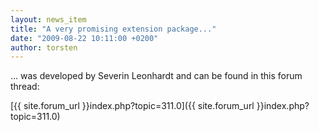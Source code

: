 ```yaml
---
layout: news_item
title: "A very promising extension package..."
date: "2009-08-22 10:11:00 +0200"
author: torsten
---
```


... was developed by Severin Leonhardt and can be found in this forum thread:

[{{ site.forum_url }}index.php?topic=311.0]({{ site.forum_url }}index.php?topic=311.0)